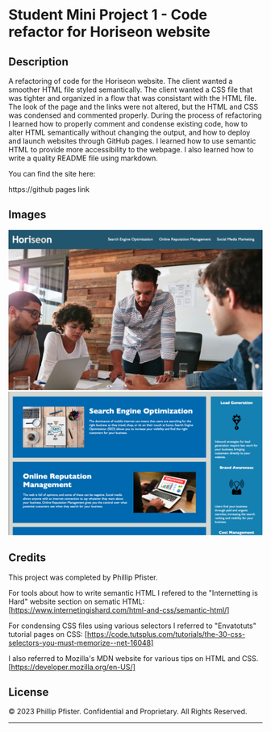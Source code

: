 # Student Mini Project 1 - Code refactor for Horiseon website

## Description

A refactoring of code for the Horiseon website. 
The client wanted a smoother HTML file styled semantically. 
The client wanted a CSS file that was tighter and organized in a flow that was consistant with the HTML file.
The look of the page and the links were not altered, but the HTML and CSS was condensed and commented properly.
During the process of refactoring I learned how to properly comment and condense existing code, how to alter HTML semantically without 
changing the output, and how to deploy and launch websites through GitHub pages.
I learned how to use semantic HTML to provide more accessibility to the webpage.
I also learned how to write a quality README file using markdown.

You can find the site here:

https://github pages link


## Images

![image-of-top-half-of-website](./assets/images/top-of-project.png)
![image-of-bottom-half-of-website](./assets/images/bottom-of-project.png)


## Credits

This project was completed by Phillip Pfister.

For tools about how to write semantic HTML I refered to the "Internetting is Hard" website section on sematic HTML:
[https://www.internetingishard.com/html-and-css/semantic-html/]

For condensing CSS files using various selectors I referred to "Envatotuts" tutorial pages on CSS:
[https://code.tutsplus.com/tutorials/the-30-css-selectors-you-must-memorize--net-16048]

I also referred to Mozilla's MDN website for various tips on HTML and CSS.
[https://developer.mozilla.org/en-US/]



## License

© 2023 Phillip Pfister. Confidential and Proprietary. All Rights Reserved.

---


